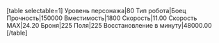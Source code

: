 [table selectable=1]
Уровень персонажа|80
Тип робота|Боец
Прочность|150000
Вместимость|1800
Скорость|11.00
Скорость MAX|24.20
Броня|225
Поля|225
Восстановление в минуту|48000.00
[/table]
